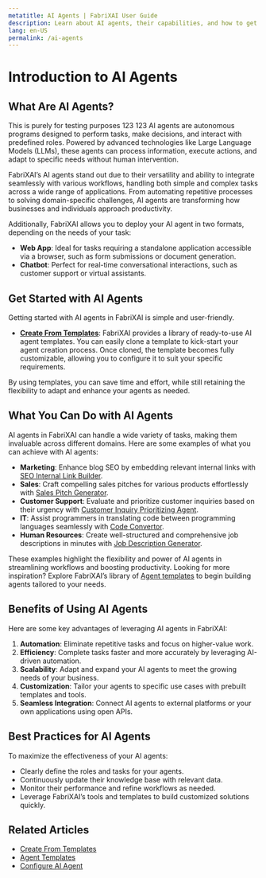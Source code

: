 ```yaml
---
metatitle: AI Agents | FabriXAI User Guide
description: Learn about AI agents, their capabilities, and how to get started with FabriXAI.
lang: en-US
permalink: /ai-agents
---
```


# Introduction to AI Agents  

## What Are AI Agents?
This is purely for testing purposes 123 123
AI agents are autonomous programs designed to perform tasks, make decisions, and interact with predefined roles. Powered by advanced technologies like Large Language Models (LLMs), these agents can process information, execute actions, and adapt to specific needs without human intervention.  

FabriXAI’s AI agents stand out due to their versatility and ability to integrate seamlessly with various workflows, handling both simple and complex tasks across a wide range of applications. From automating repetitive processes to solving domain-specific challenges, AI agents are transforming how businesses and individuals approach productivity.

Additionally, FabriXAI allows you to deploy your AI agent in two formats, depending on the needs of your task:

- **Web App**: Ideal for tasks requiring a standalone application accessible via a browser, such as form submissions or document generation.
- **Chatbot**: Perfect for real-time conversational interactions, such as customer support or virtual assistants.


## Get Started with AI Agents  

Getting started with AI agents in FabriXAI is simple and user-friendly.  

- **[Create From Templates](/en-us/create-from-templates/)**: FabriXAI provides a library of ready-to-use AI agent templates. You can easily clone a template to kick-start your agent creation process. Once cloned, the template becomes fully customizable, allowing you to configure it to suit your specific requirements.  

By using templates, you can save time and effort, while still retaining the flexibility to adapt and enhance your agents as needed.  


## What You Can Do with AI Agents  

AI agents in FabriXAI can handle a wide variety of tasks, making them invaluable across different domains. Here are some examples of what you can achieve with AI agents:  

- **Marketing**: Enhance blog SEO by embedding relevant internal links with [SEO Internal Link Builder](/en-us/agent-templates/seo-internal-link-builder/).
- **Sales**: Craft compelling sales pitches for various products effortlessly with [Sales Pitch Generator](/en-us/agent-templates/sales-pitch-generator/).
- **Customer Support**: Evaluate and prioritize customer inquiries based on their urgency with [Customer Inquiry Prioritizing Agent](/en-us/agent-templates/customer-inquiry-prioritizing-agent/).
- **IT**: Assist programmers in translating code between programming languages seamlessly with [Code Convertor](/en-us/agent-templates/code-convertor/).
- **Human Resources**: Create well-structured and comprehensive job descriptions in minutes with [Job Description Generator](/en-us/agent-templates/job-description-generator/).

These examples highlight the flexibility and power of AI agents in streamlining workflows and boosting productivity. Looking for more inspiration? Explore FabriXAI’s library of [Agent templates](/en-us/agent-templates/) to begin building agents tailored to your needs.


## Benefits of Using AI Agents  

Here are some key advantages of leveraging AI agents in FabriXAI:  

1. **Automation**: Eliminate repetitive tasks and focus on higher-value work.  
2. **Efficiency**: Complete tasks faster and more accurately by leveraging AI-driven automation.  
3. **Scalability**: Adapt and expand your AI agents to meet the growing needs of your business.  
4. **Customization**: Tailor your agents to specific use cases with prebuilt templates and tools.  
5. **Seamless Integration**: Connect AI agents to external platforms or your own applications using open APIs.  


## Best Practices for AI Agents  

To maximize the effectiveness of your AI agents:  

- Clearly define the roles and tasks for your agents.  
- Continuously update their knowledge base with relevant data.  
- Monitor their performance and refine workflows as needed.  
- Leverage FabriXAI’s tools and templates to build customized solutions quickly.  


## Related Articles
- [Create From Templates](/en-us/create-from-templates/)
- [Agent Templates](/en-us/agent-templates/)
- [Configure AI Agent](/en-us/configure-ai-agent/)
